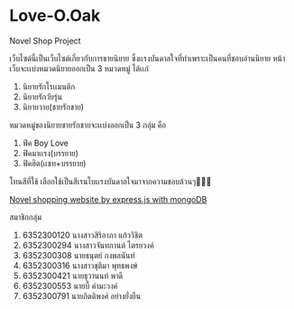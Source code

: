 # Love-O.Oak
Novel Shop Project

เว็บไซต์นี้เป็นเว็บไซต์เกี่ยวกับการขายนิยาย ซึ่งเเรงบันดาลใจที่ทำเพราะเป็นคนที่ชอบอ่านนิยาย
หน้าเว็บจะเเบ่งหมวดนิยายออกเป็น 3 หมวดหมู่ ได้เเก่
  1. นิยายรักโรเเมนติก
  2. นิยายรักวัยรุ่น
  3. นิยายวาย(ชายรักชาย)
  
  
หมวดหมู่ของนิยายชายรักชายจะเเบ่งออกเป็น 3 กลุ่ม คือ
  1. ฟิค Boy Love
  2. ฟิคมาเเรง(บรรยาย)
  3. ฟิคฮิต(เเชท+บรรยาย)
  

โทนสีที่ใช้ เลือกใช้เป็นสีเรนโบเเรงบันดาลใจมาจากความชอบล้วนๆ🤣🤣🤣

[Novel shopping website by express.js with mongoDB](https://youtu.be/Jhg3b1TPxJ4)

สมาชิกกลุ่ม
1. 6352300120    นางสาวสิริอาภา แก้ววิชิต
2. 6352300294    นางสาวจันทกานต์ ไตรยวงค์
3. 6352300308    นายธนุตย์ กงพลนันท์
4. 6352300316    นางสาวชุติมา พุทธพงษ์
5. 6352300421    นายธุวานนท์ พาดี
6. 6352300553    นายบี้ คำมะวงค์
7. 6352300791    นายกิตติพงศ์ อย่างยั่งยืน
 
